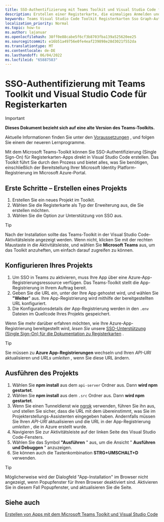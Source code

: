 ```yaml
---
title: SSO-Authentifizierung mit Teams Toolkit und Visual Studio Code für Registerkarten
description: Erstellen einer Registerkarte, die einmaliges Anmelden und Microsoft Graph-Aufrufe direkt in Visual Studio Code unterstützt, mit dem Microsoft Teams-Toolkit
keywords: Teams Visual Studio Code Toolkit Registerkarten Sso Graph-Authentifizierung Azure Identity Platform
localization_priority: Normal
ms.topic: how-to
ms.author: lajanuar
ms.openlocfilehash: 38ff0e88cabe5f6cf3b8703fba139a525620ee25
ms.sourcegitcommit: e16b51a49756e0fe4eaf239898e28d3021f552da
ms.translationtype: MT
ms.contentlocale: de-DE
ms.lasthandoff: 06/04/2022
ms.locfileid: "65887583"
---
```

# <a name="single-sign-on-authentication-with-teams-toolkit-and-visual-studio-code-for-tabs"></a>SSO-Authentifizierung mit Teams Toolkit und Visual Studio Code für Registerkarten

> [!IMPORTANT]
> **Dieses Dokument bezieht sich auf eine alte Version des Teams-Toolkits.**
>
> Aktuelle Informationen finden Sie unter den [Voraussetzungen](../get-started/prerequisites.md) , und folgen Sie einem der neueren Lernprogramme.

Mit dem Microsoft Teams-Toolkit können Sie SSO-Authentifizierung (Single Sign-On) für Registerkarten-Apps direkt in Visual Studio Code erstellen. Das Toolkit führt Sie durch den Prozess und bietet alles, was Sie benötigen, einschließlich der Bereitstellung Ihrer Microsoft Identity Platform-Registrierung im Microsoft Azure-Portal.

## <a name="get-started--create-a-project"></a>Erste Schritte – Erstellen eines Projekts

1. Erstellen Sie ein neues Projekt im Toolkit.
1. Wählen Sie die Registerkarte als Typ der Erweiterung aus, die Sie erstellen möchten.
1. Wählen Sie die Option zur Unterstützung von SSO aus.

> [!TIP]
> Nach der Installation sollte das Teams-Toolkit in der Visual Studio Code-Aktivitätsleiste angezeigt werden. Wenn nicht, klicken Sie mit der rechten Maustaste in die Aktivitätsleiste, und wählen Sie **Microsoft Teams** aus, um das Toolkit anzuheften, um einfach darauf zugreifen zu können.

## <a name="configure-your-project"></a>Konfigurieren Ihres Projekts

1. Um SSO in Teams zu aktivieren, muss Ihre App über eine Azure-App-Registrierungsressource verfügen. Das Teams-Toolkit stellt die App-Registrierung in Ihrem Auftrag bereit.
1. Geben Sie die URL ein, unter der Ihre App gehostet wird, und wählen Sie **"Weiter**" aus. Ihre App-Registrierung wird mithilfe der bereitgestellten URL konfiguriert.
1. Die Konfigurationsdetails der App-Registrierung werden in den `.env` Dateien im Quellcode Ihres Projekts gespeichert.

Wenn Sie mehr darüber erfahren möchten, wie Ihre Azure-App-Registrierung bereitgestellt wird, *lesen Sie*  unsere [SSO-Unterstützung (Single Sign-On) für die Dokumentation zu Registerkarten](../tabs/how-to/authentication/tab-sso-overview.md) .

> [!TIP]
> Sie müssen zu **Azure App-Registrierungen** wechseln und Ihren *API-URI* aktualisieren und *URLs umleiten* , wenn Sie diese URL ändern.

## <a name="run-your-project"></a>Ausführen des Projekts

1. Wählen Sie **npm install** aus dem `api-server` Ordner aus. Dann **wird npm gestartet**.
1. Wählen Sie **npm install** aus dem `.src` Ordner aus. Dann **wird npm gestartet**.
1. Wenn Sie einen Tunneldienst wie [ngrok](https://ngrok.com/) verwenden, führen Sie ihn aus, und stellen Sie sicher, dass die URL mit dem übereinstimmt, was Sie im Projekterstellungs-Assistenten eingegeben haben. Andernfalls müssen Sie Ihren *API-URI* aktualisieren und die URL in der App-Registrierung *umleiten* , die in Azure erstellt wurde.
1. Navigieren Sie zur Aktivitätsleiste auf der linken Seite des Visual Studio Code-Fensters.
1. Wählen Sie das Symbol **"Ausführen** " aus, um die Ansicht " **Ausführen und Debuggen** " anzuzeigen.
1. Sie können auch die Tastenkombination **STRG+UMSCHALT+D** verwenden.

> [!TIP]
> Möglicherweise wird der Dialogfeld "App-Installation" im Browser nicht angezeigt, wenn Popupfenster für Ihren Browser deaktiviert sind. Aktivieren Sie in diesem Fall Popupfenster, und aktualisieren Sie die Seite.

## <a name="see-also"></a>Siehe auch

[Erstellen von Apps mit dem Microsoft Teams Toolkit und Visual Studio Code](visual-studio-code-overview.md)
